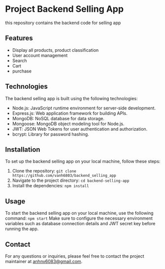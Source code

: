 # __Project Backend Selling App__
this repository contains the backend code for selling app

## Features
- Display all products, product classification 
- User account management
- Search 
- Cart 
- purchase

## Technologies
The backend selling app is built using the following technologies:

- Node.js: JavaScript runtime environment for server-side development.
- Express.js: Web application framework for building APIs.
- MongoDB: NoSQL database for data storage.
- Mongoose: MongoDB object modeling tool for Node.js.
- JWT: JSON Web Tokens for user authentication and authorization.
- bcrypt: Library for password hashing.

## Installation

To set up the backend selling app on your local machine, follow these steps:

1. Clone the repository: `git clone https://github.com/vanh6803/backend_selling_app`
2. Navigate to the project directory: `cd backend-selling-app`
3. Install the dependencies: `npm install`

## Usage

To start the backend selling app on your local machine, use the following command: `npm start`
Make sure to configure the necessary environment variables such as database connection details and JWT secret key before running the app.

## Contact

For any questions or inquiries, please feel free to contact the project maintainer at [anhnv6083@gmail.com](mailto:anhnv6083@gmail.com).